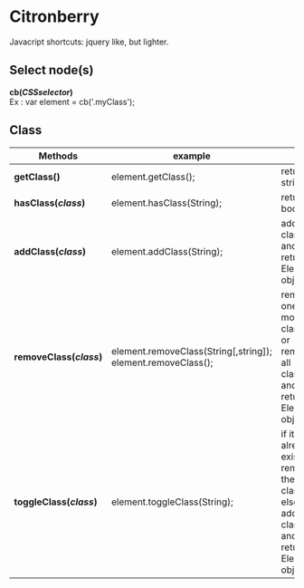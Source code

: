 # Citronberry

Javacript shortcuts: jquery like, but lighter.


## Select node(s)
**cb(*CSSselector*)**<br/>
Ex : var element = cb('.myClass');


## Class

| Methods                    | example                                        |                                                 |
| -------------------------- |------------------------------------------------| ------------------------------------------------|
|**getClass()**              | element.getClass();                | return a string |
| **hasClass(*class*)**      | element.hasClass(String);             | return a boolean   |
| **addClass(*class*)**      | element.addClass(String);                | add a class and return Element object  |
| **removeClass(*class*)**   | element.removeClass(String[,string]); <br/>element.removeClass(); | remove one or more classes <br/>or remove all classes<br/> and return Element object |
| **toggleClass(*class*)**      | element.toggleClass(String);                | if it already exists, remove the class, else, add the class and return Element object   |

